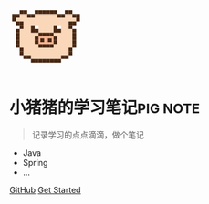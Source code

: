 <!-- _coverpage.md -->

<svg height="128" node-id="1" sillyvg="true" template-height="512" template-width="512" version="1.1" viewBox="0 0 1024 1024" width="128" xmlns="http://www.w3.org/2000/svg" xmlns:xlink="http://www.w3.org/1999/xlink"><defs node-id="88"></defs><path d="M 247.11 195.78 L 141.48 195.78 L 141.48 248.60 L 88.67 248.60 L 88.67 301.41 L 194.30 301.41 L 194.30 407.04 L 141.48 407.04 L 141.48 723.19 L 194.30 723.19 L 194.30 776.00 L 299.93 776.00 L 299.93 828.82 L 722.44 828.82 L 722.44 776.00 L 828.07 776.00 L 828.07 723.19 L 880.89 723.19 L 880.89 407.12 L 828.07 407.12 L 828.07 301.49 L 933.70 301.49 L 933.70 248.60 L 880.89 248.60 L 880.89 195.78 L 775.26 195.78 L 775.26 248.60 L 669.63 248.60 L 669.63 195.78 L 352.74 195.78 L 352.74 248.60 L 247.11 248.60 Z" fill="#fad7b9" fill-rule="nonzero" node-id="90" stroke="none" target-height="633.04004" target-width="845.03" target-x="88.67" target-y="195.78"></path><path d="M 88.67 195.78 L 141.48 195.78 L 141.48 248.59 L 88.67 248.59 Z" fill="#472712" fill-rule="nonzero" node-id="92" stroke="none" target-height="52.809998" target-width="52.809998" target-x="88.67" target-y="195.78"></path><path d="M 35.85 195.78 L 88.66 195.78 L 88.66 248.59 L 35.85 248.59 Z" fill="#472712" fill-rule="nonzero" node-id="94" stroke="none" target-height="52.809998" target-width="52.810005" target-x="35.85" target-y="195.78"></path><path d="M 35.85 248.60 L 88.66 248.60 L 88.66 301.41 L 35.85 301.41 Z" fill="#472712" fill-rule="nonzero" node-id="96" stroke="none" target-height="52.809998" target-width="52.810005" target-x="35.85" target-y="248.6"></path><path d="M 88.67 301.41 L 141.48 301.41 L 141.48 354.22 L 88.67 354.22 Z" fill="#472712" fill-rule="nonzero" node-id="98" stroke="none" target-height="52.809998" target-width="52.809998" target-x="88.67" target-y="301.41"></path><path d="M 141.48 301.41 L 194.29 301.41 L 194.29 354.22 L 141.48 354.22 Z" fill="#472712" fill-rule="nonzero" node-id="100" stroke="none" target-height="52.809998" target-width="52.809998" target-x="141.48" target-y="301.41"></path><path d="M 88.67 407.04 L 141.48 407.04 L 141.48 459.85 L 88.67 459.85 Z" fill="#472712" fill-rule="nonzero" node-id="102" stroke="none" target-height="52.809998" target-width="52.809998" target-x="88.67" target-y="407.04"></path><path d="M 141.48 354.23 L 194.29 354.23 L 194.29 407.04 L 141.48 407.04 Z" fill="#472712" fill-rule="nonzero" node-id="104" stroke="none" target-height="52.809998" target-width="52.809998" target-x="141.48" target-y="354.23"></path><path d="M 88.67 459.86 L 141.48 459.86 L 141.48 512.67 L 88.67 512.67 Z" fill="#472712" fill-rule="nonzero" node-id="106" stroke="none" target-height="52.809998" target-width="52.809998" target-x="88.67" target-y="459.86"></path><path d="M 88.67 512.67 L 141.48 512.67 L 141.48 565.48 L 88.67 565.48 Z" fill="#472712" fill-rule="nonzero" node-id="108" stroke="none" target-height="52.809998" target-width="52.809998" target-x="88.67" target-y="512.67"></path><path d="M 88.67 565.49 L 141.48 565.49 L 141.48 618.30 L 88.67 618.30 Z" fill="#472712" fill-rule="nonzero" node-id="110" stroke="none" target-height="52.809998" target-width="52.809998" target-x="88.67" target-y="565.49"></path><path d="M 88.67 617.56 L 141.48 617.56 L 141.48 670.37 L 88.67 670.37 Z" fill="#472712" fill-rule="nonzero" node-id="112" stroke="none" target-height="52.809998" target-width="52.809998" target-x="88.67" target-y="617.56"></path><path d="M 141.48 670.37 L 194.29 670.37 L 194.29 723.18 L 141.48 723.18 Z" fill="#472712" fill-rule="nonzero" node-id="114" stroke="none" target-height="52.809998" target-width="52.809998" target-x="141.48" target-y="670.37"></path><path d="M 880.89 459.86 L 933.70 459.86 L 933.70 512.67 L 880.89 512.67 Z" fill="#472712" fill-rule="nonzero" node-id="116" stroke="none" target-height="52.809998" target-width="52.809998" target-x="880.89" target-y="459.86"></path><path d="M 880.89 407.12 L 933.70 407.12 L 933.70 459.93 L 880.89 459.93 Z" fill="#472712" fill-rule="nonzero" node-id="118" stroke="none" target-height="52.809998" target-width="52.809998" target-x="880.89" target-y="407.12"></path><path d="M 828.07 354.30 L 880.88 354.30 L 880.88 407.11 L 828.07 407.11 Z" fill="#472712" fill-rule="nonzero" node-id="120" stroke="none" target-height="52.809998" target-width="52.809998" target-x="828.07" target-y="354.3"></path><path d="M 880.89 301.49 L 933.70 301.49 L 933.70 354.30 L 880.89 354.30 Z" fill="#472712" fill-rule="nonzero" node-id="122" stroke="none" target-height="52.809998" target-width="52.809998" target-x="880.89" target-y="301.49"></path><path d="M 828.07 301.49 L 880.88 301.49 L 880.88 354.30 L 828.07 354.30 Z" fill="#472712" fill-rule="nonzero" node-id="124" stroke="none" target-height="52.809998" target-width="52.809998" target-x="828.07" target-y="301.49"></path><path d="M 933.70 248.67 L 986.51 248.67 L 986.51 301.48 L 933.70 301.48 Z" fill="#472712" fill-rule="nonzero" node-id="126" stroke="none" target-height="52.810013" target-width="52.809998" target-x="933.7" target-y="248.67"></path><path d="M 933.70 195.78 L 986.51 195.78 L 986.51 248.59 L 933.70 248.59 Z" fill="#472712" fill-rule="nonzero" node-id="128" stroke="none" target-height="52.809998" target-width="52.809998" target-x="933.7" target-y="195.78"></path><path d="M 880.89 195.78 L 933.70 195.78 L 933.70 248.59 L 880.89 248.59 Z" fill="#472712" fill-rule="nonzero" node-id="130" stroke="none" target-height="52.809998" target-width="52.809998" target-x="880.89" target-y="195.78"></path><path d="M 828.07 142.97 L 880.88 142.97 L 880.88 195.78 L 828.07 195.78 Z" fill="#472712" fill-rule="nonzero" node-id="132" stroke="none" target-height="52.809998" target-width="52.809998" target-x="828.07" target-y="142.97"></path><path d="M 775.26 142.97 L 828.07 142.97 L 828.07 195.78 L 775.26 195.78 Z" fill="#472712" fill-rule="nonzero" node-id="134" stroke="none" target-height="52.809998" target-width="52.809998" target-x="775.26" target-y="142.97"></path><path d="M 722.44 195.78 L 775.25 195.78 L 775.25 248.59 L 722.44 248.59 Z" fill="#472712" fill-rule="nonzero" node-id="136" stroke="none" target-height="52.809998" target-width="52.809998" target-x="722.44" target-y="195.78"></path><path d="M 669.63 195.78 L 722.44 195.78 L 722.44 248.59 L 669.63 248.59 Z" fill="#472712" fill-rule="nonzero" node-id="138" stroke="none" target-height="52.809998" target-width="52.809998" target-x="669.63" target-y="195.78"></path><path d="M 880.89 512.67 L 933.70 512.67 L 933.70 565.48 L 880.89 565.48 Z" fill="#472712" fill-rule="nonzero" node-id="140" stroke="none" target-height="52.809998" target-width="52.809998" target-x="880.89" target-y="512.67"></path><path d="M 880.89 565.49 L 933.70 565.49 L 933.70 618.30 L 880.89 618.30 Z" fill="#472712" fill-rule="nonzero" node-id="142" stroke="none" target-height="52.809998" target-width="52.809998" target-x="880.89" target-y="565.49"></path><path d="M 880.89 617.56 L 933.70 617.56 L 933.70 670.37 L 880.89 670.37 Z" fill="#472712" fill-rule="nonzero" node-id="144" stroke="none" target-height="52.809998" target-width="52.809998" target-x="880.89" target-y="617.56"></path><path d="M 828.07 670.37 L 880.88 670.37 L 880.88 723.18 L 828.07 723.18 Z" fill="#472712" fill-rule="nonzero" node-id="146" stroke="none" target-height="52.809998" target-width="52.809998" target-x="828.07" target-y="670.37"></path><path d="M 141.48 723.19 L 194.29 723.19 L 194.29 776.00 L 141.48 776.00 Z" fill="#472712" fill-rule="nonzero" node-id="148" stroke="none" target-height="52.809998" target-width="52.809998" target-x="141.48" target-y="723.19"></path><path d="M 194.30 776.00 L 247.11 776.00 L 247.11 828.81 L 194.30 828.81 Z" fill="#472712" fill-rule="nonzero" node-id="150" stroke="none" target-height="52.809998" target-width="52.809998" target-x="194.3" target-y="776"></path><path d="M 247.11 776.00 L 299.92 776.00 L 299.92 828.81 L 247.11 828.81 Z" fill="#472712" fill-rule="nonzero" node-id="152" stroke="none" target-height="52.809998" target-width="52.810013" target-x="247.11" target-y="776"></path><path d="M 299.93 828.82 L 352.74 828.82 L 352.74 881.63 L 299.93 881.63 Z" fill="#472712" fill-rule="nonzero" node-id="154" stroke="none" target-height="52.809998" target-width="52.809998" target-x="299.93" target-y="828.82"></path><path d="M 352.74 828.82 L 405.55 828.82 L 405.55 881.63 L 352.74 881.63 Z" fill="#472712" fill-rule="nonzero" node-id="156" stroke="none" target-height="52.809998" target-width="52.809998" target-x="352.74" target-y="828.82"></path><path d="M 405.56 828.82 L 458.37 828.82 L 458.37 881.63 L 405.56 881.63 Z" fill="#472712" fill-rule="nonzero" node-id="158" stroke="none" target-height="52.809998" target-width="52.809998" target-x="405.56" target-y="828.82"></path><path d="M 458.37 828.82 L 511.18 828.82 L 511.18 881.63 L 458.37 881.63 Z" fill="#472712" fill-rule="nonzero" node-id="160" stroke="none" target-height="52.809998" target-width="52.809998" target-x="458.37" target-y="828.82"></path><path d="M 511.19 828.82 L 564.00 828.82 L 564.00 881.63 L 511.19 881.63 Z" fill="#472712" fill-rule="nonzero" node-id="162" stroke="none" target-height="52.809998" target-width="52.809998" target-x="511.19" target-y="828.82"></path><path d="M 564.00 828.82 L 616.81 828.82 L 616.81 881.63 L 564.00 881.63 Z" fill="#472712" fill-rule="nonzero" node-id="164" stroke="none" target-height="52.809998" target-width="52.809998" target-x="564" target-y="828.82"></path><path d="M 616.81 828.82 L 669.62 828.82 L 669.62 881.63 L 616.81 881.63 Z" fill="#472712" fill-rule="nonzero" node-id="166" stroke="none" target-height="52.809998" target-width="52.809998" target-x="616.81" target-y="828.82"></path><path d="M 669.63 828.82 L 722.44 828.82 L 722.44 881.63 L 669.63 881.63 Z" fill="#472712" fill-rule="nonzero" node-id="168" stroke="none" target-height="52.809998" target-width="52.809998" target-x="669.63" target-y="828.82"></path><path d="M 722.44 776.00 L 775.25 776.00 L 775.25 828.81 L 722.44 828.81 Z" fill="#472712" fill-rule="nonzero" node-id="170" stroke="none" target-height="52.809998" target-width="52.809998" target-x="722.44" target-y="776"></path><path d="M 775.26 776.00 L 828.07 776.00 L 828.07 828.81 L 775.26 828.81 Z" fill="#472712" fill-rule="nonzero" node-id="172" stroke="none" target-height="52.809998" target-width="52.809998" target-x="775.26" target-y="776"></path><path d="M 828.07 723.19 L 880.88 723.19 L 880.88 776.00 L 828.07 776.00 Z" fill="#472712" fill-rule="nonzero" node-id="174" stroke="none" target-height="52.809998" target-width="52.809998" target-x="828.07" target-y="723.19"></path><path d="M 141.48 142.97 L 194.29 142.97 L 194.29 195.78 L 141.48 195.78 Z" fill="#472712" fill-rule="nonzero" node-id="176" stroke="none" target-height="52.809998" target-width="52.809998" target-x="141.48" target-y="142.97"></path><path d="M 194.30 142.97 L 247.11 142.97 L 247.11 195.78 L 194.30 195.78 Z" fill="#472712" fill-rule="nonzero" node-id="178" stroke="none" target-height="52.809998" target-width="52.809998" target-x="194.3" target-y="142.97"></path><path d="M 247.11 195.78 L 299.92 195.78 L 299.92 248.59 L 247.11 248.59 Z" fill="#472712" fill-rule="nonzero" node-id="180" stroke="none" target-height="52.809998" target-width="52.810013" target-x="247.11" target-y="195.78"></path><path d="M 299.93 195.78 L 352.74 195.78 L 352.74 248.59 L 299.93 248.59 Z" fill="#472712" fill-rule="nonzero" node-id="182" stroke="none" target-height="52.809998" target-width="52.809998" target-x="299.93" target-y="195.78"></path><path d="M 299.93 354.57 L 352.74 354.57 L 352.74 407.38 L 299.93 407.38 Z" fill="#472712" fill-rule="nonzero" node-id="184" stroke="none" target-height="52.809998" target-width="52.809998" target-x="299.93" target-y="354.57"></path><path d="M 352.74 354.57 L 405.55 354.57 L 405.55 407.38 L 352.74 407.38 Z" fill="#ffffff" fill-rule="nonzero" node-id="186" stroke="none" target-height="52.809998" target-width="52.809998" target-x="352.74" target-y="354.57"></path><path d="M 299.93 407.12 L 352.74 407.12 L 352.74 459.93 L 299.93 459.93 Z" fill="#472712" fill-rule="nonzero" node-id="188" stroke="none" target-height="52.809998" target-width="52.809998" target-x="299.93" target-y="407.12"></path><path d="M 352.74 407.12 L 405.55 407.12 L 405.55 459.93 L 352.74 459.93 Z" fill="#472712" fill-rule="nonzero" node-id="190" stroke="none" target-height="52.809998" target-width="52.809998" target-x="352.74" target-y="407.12"></path><path d="M 405.56 459.93 L 458.37 459.93 L 458.37 512.74 L 405.56 512.74 Z" fill="#472712" fill-rule="nonzero" node-id="192" stroke="none" target-height="52.809998" target-width="52.809998" target-x="405.56" target-y="459.93"></path><path d="M 458.39 459.93 L 511.20 459.93 L 511.20 512.74 L 458.39 512.74 Z" fill="#472712" fill-rule="nonzero" node-id="194" stroke="none" target-height="52.809998" target-width="52.809998" target-x="458.39" target-y="459.93"></path><path d="M 511.21 459.93 L 564.02 459.93 L 564.02 512.74 L 511.21 512.74 Z" fill="#472712" fill-rule="nonzero" node-id="196" stroke="none" target-height="52.809998" target-width="52.810028" target-x="511.21" target-y="459.93"></path><path d="M 564.02 459.93 L 616.83 459.93 L 616.83 512.74 L 564.02 512.74 Z" fill="#472712" fill-rule="nonzero" node-id="198" stroke="none" target-height="52.809998" target-width="52.809998" target-x="564.02" target-y="459.93"></path><path d="M 405.56 618.34 L 458.37 618.34 L 458.37 671.15 L 405.56 671.15 Z" fill="#472712" fill-rule="nonzero" node-id="200" stroke="none" target-height="52.809998" target-width="52.809998" target-x="405.56" target-y="618.34"></path><path d="M 458.39 618.34 L 511.20 618.34 L 511.20 671.15 L 458.39 671.15 Z" fill="#472712" fill-rule="nonzero" node-id="202" stroke="none" target-height="52.809998" target-width="52.809998" target-x="458.39" target-y="618.34"></path><path d="M 511.21 618.34 L 564.02 618.34 L 564.02 671.15 L 511.21 671.15 Z" fill="#472712" fill-rule="nonzero" node-id="204" stroke="none" target-height="52.809998" target-width="52.810028" target-x="511.21" target-y="618.34"></path><path d="M 564.02 618.34 L 616.83 618.34 L 616.83 671.15 L 564.02 671.15 Z" fill="#472712" fill-rule="nonzero" node-id="206" stroke="none" target-height="52.809998" target-width="52.809998" target-x="564.02" target-y="618.34"></path><path d="M 405.56 512.73 L 458.37 512.73 L 458.37 565.54 L 405.56 565.54 Z" fill="#f9b492" fill-rule="nonzero" node-id="208" stroke="none" target-height="52.809998" target-width="52.809998" target-x="405.56" target-y="512.73"></path><path d="M 458.39 512.73 L 511.20 512.73 L 511.20 565.54 L 458.39 565.54 Z" fill="#f9b492" fill-rule="nonzero" node-id="210" stroke="none" target-height="52.809998" target-width="52.809998" target-x="458.39" target-y="512.73"></path><path d="M 511.21 512.73 L 564.02 512.73 L 564.02 565.54 L 511.21 565.54 Z" fill="#f9b492" fill-rule="nonzero" node-id="212" stroke="none" target-height="52.809998" target-width="52.810028" target-x="511.21" target-y="512.73"></path><path d="M 564.02 512.73 L 616.83 512.73 L 616.83 565.54 L 564.02 565.54 Z" fill="#f9b492" fill-rule="nonzero" node-id="214" stroke="none" target-height="52.809998" target-width="52.809998" target-x="564.02" target-y="512.73"></path><path d="M 405.56 565.53 L 458.37 565.53 L 458.37 618.34 L 405.56 618.34 Z" fill="#f9b492" fill-rule="nonzero" node-id="216" stroke="none" target-height="52.809998" target-width="52.809998" target-x="405.56" target-y="565.53"></path><path d="M 352.74 512.73 L 405.55 512.73 L 405.55 565.54 L 352.74 565.54 Z" fill="#472712" fill-rule="nonzero" node-id="218" stroke="none" target-height="52.809998" target-width="52.809998" target-x="352.74" target-y="512.73"></path><path d="M 352.74 565.53 L 405.55 565.53 L 405.55 618.34 L 352.74 618.34 Z" fill="#472712" fill-rule="nonzero" node-id="220" stroke="none" target-height="52.809998" target-width="52.809998" target-x="352.74" target-y="565.53"></path><path d="M 616.84 512.73 L 669.65 512.73 L 669.65 565.54 L 616.84 565.54 Z" fill="#472712" fill-rule="nonzero" node-id="222" stroke="none" target-height="52.809998" target-width="52.809998" target-x="616.84" target-y="512.73"></path><path d="M 616.84 565.53 L 669.65 565.53 L 669.65 618.34 L 616.84 618.34 Z" fill="#472712" fill-rule="nonzero" node-id="224" stroke="none" target-height="52.809998" target-width="52.809998" target-x="616.84" target-y="565.53"></path><path d="M 458.39 565.53 L 511.20 565.53 L 511.20 618.34 L 458.39 618.34 Z" fill="#f9b492" fill-rule="nonzero" node-id="226" stroke="none" target-height="52.809998" target-width="52.809998" target-x="458.39" target-y="565.53"></path><path d="M 511.21 565.53 L 564.02 565.53 L 564.02 618.34 L 511.21 618.34 Z" fill="#f9b492" fill-rule="nonzero" node-id="228" stroke="none" target-height="52.809998" target-width="52.810028" target-x="511.21" target-y="565.53"></path><path d="M 564.02 565.53 L 616.83 565.53 L 616.83 618.34 L 564.02 618.34 Z" fill="#f9b492" fill-rule="nonzero" node-id="230" stroke="none" target-height="52.809998" target-width="52.809998" target-x="564.02" target-y="565.53"></path><path d="M 616.81 354.57 L 669.62 354.57 L 669.62 407.38 L 616.81 407.38 Z" fill="#472712" fill-rule="nonzero" node-id="232" stroke="none" target-height="52.809998" target-width="52.809998" target-x="616.81" target-y="354.57"></path><path d="M 669.63 354.57 L 722.44 354.57 L 722.44 407.38 L 669.63 407.38 Z" fill="#ffffff" fill-rule="nonzero" node-id="234" stroke="none" target-height="52.809998" target-width="52.809998" target-x="669.63" target-y="354.57"></path><path d="M 616.81 407.12 L 669.62 407.12 L 669.62 459.93 L 616.81 459.93 Z" fill="#472712" fill-rule="nonzero" node-id="236" stroke="none" target-height="52.809998" target-width="52.809998" target-x="616.81" target-y="407.12"></path><path d="M 669.63 407.12 L 722.44 407.12 L 722.44 459.93 L 669.63 459.93 Z" fill="#472712" fill-rule="nonzero" node-id="238" stroke="none" target-height="52.809998" target-width="52.809998" target-x="669.63" target-y="407.12"></path><path d="M 352.74 142.97 L 405.55 142.97 L 405.55 195.78 L 352.74 195.78 Z" fill="#472712" fill-rule="nonzero" node-id="240" stroke="none" target-height="52.809998" target-width="52.809998" target-x="352.74" target-y="142.97"></path><path d="M 405.56 142.97 L 458.37 142.97 L 458.37 195.78 L 405.56 195.78 Z" fill="#472712" fill-rule="nonzero" node-id="242" stroke="none" target-height="52.809998" target-width="52.809998" target-x="405.56" target-y="142.97"></path><path d="M 458.37 142.97 L 511.18 142.97 L 511.18 195.78 L 458.37 195.78 Z" fill="#472712" fill-rule="nonzero" node-id="244" stroke="none" target-height="52.809998" target-width="52.809998" target-x="458.37" target-y="142.97"></path><path d="M 511.19 142.97 L 564.00 142.97 L 564.00 195.78 L 511.19 195.78 Z" fill="#472712" fill-rule="nonzero" node-id="246" stroke="none" target-height="52.809998" target-width="52.809998" target-x="511.19" target-y="142.97"></path><path d="M 564.00 142.97 L 616.81 142.97 L 616.81 195.78 L 564.00 195.78 Z" fill="#472712" fill-rule="nonzero" node-id="248" stroke="none" target-height="52.809998" target-width="52.809998" target-x="564" target-y="142.97"></path><path d="M 616.81 142.97 L 669.62 142.97 L 669.62 195.78 L 616.81 195.78 Z" fill="#472712" fill-rule="nonzero" node-id="250" stroke="none" target-height="52.809998" target-width="52.809998" target-x="616.81" target-y="142.97"></path><path d="M 431.96 539.14 L 484.77 539.14 L 484.77 591.95 L 431.96 591.95 Z" fill="#472712" fill-rule="nonzero" node-id="252" stroke="none" target-height="52.809998" target-width="52.809998" target-x="431.96" target-y="539.14"></path><path d="M 537.61 539.14 L 590.42 539.14 L 590.42 591.95 L 537.61 591.95 Z" fill="#472712" fill-rule="nonzero" node-id="254" stroke="none" target-height="52.809998" target-width="52.809998" target-x="537.61" target-y="539.14"></path></svg>

# 小猪猪的学习笔记<small>PIG NOTE</small>

> 记录学习的点点滴滴，做个笔记

- Java
- Spring
- ...

[GitHub](https://github.com/k-21d/)
[Get Started](#docsify)

